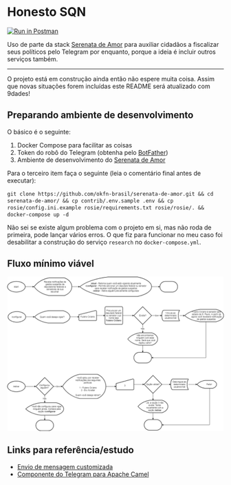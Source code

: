 
# Honesto SQN

[![Run in Postman](https://run.pstmn.io/button.svg)](https://app.getpostman.com/run-collection/1b4ee765643a60f5ba5f)

Uso de parte da stack [Serenata de Amor](https://serenata.ai/) para auxiliar cidadãos a fiscalizar seus políticos pelo Telegram por enquanto, porque a ideia é incluir outros serviços também.

----

O projeto está em construção ainda então não espere muita coisa. Assim que novas situações forem incluídas este README será atualizado com 9dades!

## Preparando ambiente de desenvolvimento

O básico é o seguinte:

1. Docker Compose para facilitar as coisas
2. Token do robô do Telegram (obtenha pelo [BotFather](https://core.telegram.org/bots#creating-a-new-bot))
3. Ambiente de desenvolvimento do [Serenata de Amor](https://github.com/okfn-brasil/serenata-de-amor#using-docker)

Para o terceiro item faça o seguinte (leia o comentário final antes de executar):

	git clone https://github.com/okfn-brasil/serenata-de-amor.git && cd serenata-de-amor/ && cp contrib/.env.sample .env && cp rosie/config.ini.example rosie/requirements.txt rosie/rosie/. && docker-compose up -d

Não sei se existe algum problema com o projeto em si, mas não roda de primeira, pode lançar vários erros. O que fiz para funcionar no meu caso foi desabilitar a construção do serviço `research` no `docker-compose.yml`.

## Fluxo mínimo viável

![Mapa de navegação por opções](docs/fluxos-honesto-sqn.png?raw=true "Mapa de navegação por opções")

## Links para referência/estudo

- [Envio de mensagem customizada](https://core.telegram.org/bots#keyboards)
- [Componente do Telegram para Apache Camel](https://github.com/apache/camel/blob/a989fea98ce32f5f622c576bf3ea08c1782116e2/components/camel-telegram/src/main/docs/telegram-component.adoc#telegram-component)